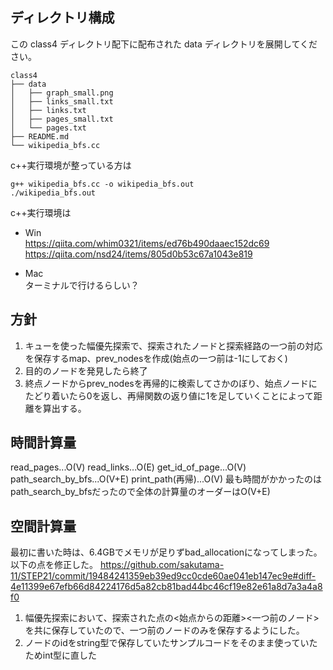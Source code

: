 ## ディレクトリ構成

この class4 ディレクトリ配下に配布された data ディレクトリを展開してください。

```
class4
├── data
│   ├── graph_small.png
│   ├── links_small.txt
│   ├── links.txt
│   ├── pages_small.txt
│   └── pages.txt
├── README.md
└── wikipedia_bfs.cc
```
c++実行環境が整っている方は
```class4/ にて実行
g++ wikipedia_bfs.cc -o wikipedia_bfs.out
./wikipedia_bfs.out
```

c++実行環境は
- Win<br>
  https://qiita.com/whim0321/items/ed76b490daaec152dc69<br>
  https://qiita.com/nsd24/items/805d0b53c67a1043e819

- Mac<br>
  ターミナルで行けるらしい？
  
## 方針
  1. キューを使った幅優先探索で、探索されたノードと探索経路の一つ前の対応を保存するmap、prev_nodesを作成(始点の一つ前は-1にしておく)
  2. 目的のノードを発見したら終了
  3. 終点ノードからprev_nodesを再帰的に検索してさかのぼり、始点ノードにたどり着いたら0を返し、再帰関数の返り値に1を足していくことによって距離を算出する。

## 時間計算量
read_pages...O(V)
read_links...O(E)
get_id_of_page...O(V)
path_search_by_bfs...O(V+E)
print_path(再帰)...O(V)
最も時間がかかったのはpath_search_by_bfsだったので全体の計算量のオーダーはO(V+E)
## 空間計算量
最初に書いた時は、6.4GBでメモリが足りずbad_allocationになってしまった。以下の点を修正した。
https://github.com/sakutama-11/STEP21/commit/19484241359eb39ed9cc0cde60ae041eb147ec9e#diff-4e11399e67efb66d84224176d5a82cb81bad44bc46cf19e82e61a8d7a3a4a8f0
1. 幅優先探索において、探索された点の<始点からの距離><一つ前のノード>を共に保存していたので、一つ前のノードのみを保存するようにした。
2. ノードのidをstring型で保存していたサンプルコードをそのまま使っていたためint型に直した
